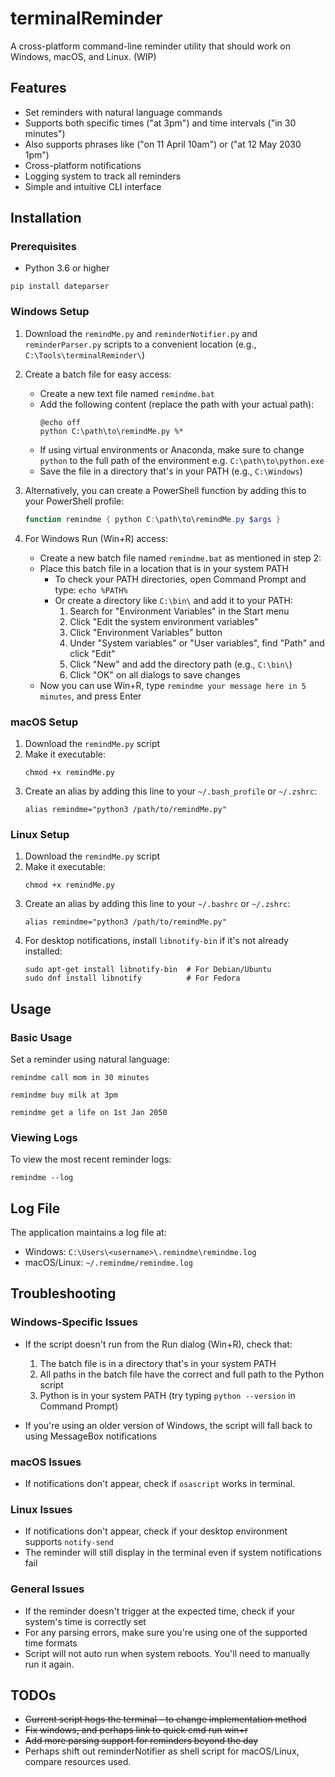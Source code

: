 # terminalReminder

A cross-platform command-line reminder utility that should work on Windows, macOS, and Linux. (WIP)

## Features

- Set reminders with natural language commands
- Supports both specific times ("at 3pm") and time intervals ("in 30 minutes")
- Also supports phrases like ("on 11 April 10am") or ("at 12 May 2030 1pm")
- Cross-platform notifications
- Logging system to track all reminders
- Simple and intuitive CLI interface

## Installation

### Prerequisites

- Python 3.6 or higher

```
pip install dateparser
```

### Windows Setup

1. Download the `remindMe.py` and `reminderNotifier.py`  and `reminderParser.py` scripts to a convenient location (e.g., `C:\Tools\terminalReminder\`)
2. Create a batch file for easy access:
   - Create a new text file named `remindme.bat`
   - Add the following content (replace the path with your actual path):
     ```
     @echo off
     python C:\path\to\remindMe.py %*
     ```
   - If using virtual environments or Anaconda, make sure to change `python` to the full path of the environment e.g. `C:\path\to\python.exe`
   - Save the file in a directory that's in your PATH (e.g., `C:\Windows`)

3. Alternatively, you can create a PowerShell function by adding this to your PowerShell profile:
   ```powershell
   function remindme { python C:\path\to\remindMe.py $args }
   ```

4. For Windows Run (Win+R) access:
   - Create a new batch file named `remindme.bat` as mentioned in step 2:
   - Place this batch file in a location that is in your system PATH
     - To check your PATH directories, open Command Prompt and type: `echo %PATH%`
     - Or create a directory like `C:\bin\` and add it to your PATH:
       1. Search for "Environment Variables" in the Start menu
       2. Click "Edit the system environment variables"
       3. Click "Environment Variables" button
       4. Under "System variables" or "User variables", find "Path" and click "Edit"
       5. Click "New" and add the directory path (e.g., `C:\bin\`)
       6. Click "OK" on all dialogs to save changes
   - Now you can use Win+R, type `remindme your message here in 5 minutes`, and press Enter

### macOS Setup

1. Download the `remindMe.py` script
2. Make it executable:
   ```
   chmod +x remindMe.py
   ```
3. Create an alias by adding this line to your `~/.bash_profile` or `~/.zshrc`:
   ```
   alias remindme="python3 /path/to/remindMe.py"
   ```

### Linux Setup

1. Download the `remindMe.py` script
2. Make it executable:
   ```
   chmod +x remindMe.py
   ```
3. Create an alias by adding this line to your `~/.bashrc` or `~/.zshrc`:
   ```
   alias remindme="python3 /path/to/remindMe.py"
   ```
4. For desktop notifications, install `libnotify-bin` if it's not already installed:
   ```
   sudo apt-get install libnotify-bin  # For Debian/Ubuntu
   sudo dnf install libnotify          # For Fedora
   ```

## Usage

### Basic Usage

Set a reminder using natural language:

```
remindme call mom in 30 minutes
```

```
remindme buy milk at 3pm
```

```
remindme get a life on 1st Jan 2050
```

### Viewing Logs

To view the most recent reminder logs:

```
remindme --log
```

## Log File

The application maintains a log file at:
- Windows: `C:\Users\<username>\.remindme\remindme.log`
- macOS/Linux: `~/.remindme/remindme.log`

## Troubleshooting

### Windows-Specific Issues

- If the script doesn't run from the Run dialog (Win+R), check that:
  1. The batch file is in a directory that's in your system PATH
  2. All paths in the batch file have the correct and full path to the Python script
  3. Python is in your system PATH (try typing `python --version` in Command Prompt)

- If you're using an older version of Windows, the script will fall back to using MessageBox notifications

### macOS Issues

- If notifications don't appear, check if `osascript` works in terminal.

### Linux Issues

- If notifications don't appear, check if your desktop environment supports `notify-send` 
- The reminder will still display in the terminal even if system notifications fail

### General Issues

- If the reminder doesn't trigger at the expected time, check if your system's time is correctly set
- For any parsing errors, make sure you're using one of the supported time formats
- Script will not auto run when system reboots. You'll need to manually run it again.

## TODOs

- ~~Current script hogs the terminal - to change implementation method~~
- ~~Fix windows, and perhaps link to quick cmd run win+r~~
- ~~Add more parsing support for reminders beyond the day~~
- Perhaps shift out reminderNotifier as shell script for macOS/Linux, compare resources used.